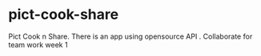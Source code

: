 # pict-cook-share
Pict Cook n Share. There is an app using opensource API . Collaborate for team work week 1
